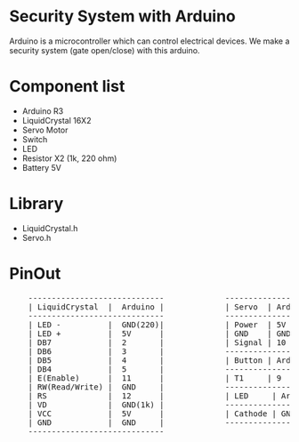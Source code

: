 # Security System with Arduino
Arduino is a microcontroller which can control electrical devices. We make a security system (gate open/close) with this arduino.
# Component list
- Arduino R3
- LiquidCrystal 16X2
- Servo Motor
- Switch
- LED
- Resistor X2 (1k, 220 ohm)
- Battery 5V
# Library 
- LiquidCrystal.h
- Servo.h
# PinOut 
<pre>
    -----------------------------             ---------------------             -------------------
    | LiquidCrystal  |  Arduino |             | Servo  | Arduino  |             | LED   |  Button |        
    -----------------------------             ---------------------             -------------------
    | LED -          |  GND(220)|             | Power  | 5V       |             | Anode |  T2     |
    | LED +          |  5V      |             | GND    | GND      |             -------------------
    | DB7            |  2       |             | Signal | 10       |
    | DB6            |  3       |             ---------------------
    | DB5            |  4       |             | Button | Arduino  | 
    | DB4            |  5       |             ---------------------
    | E(Enable)      |  11      |             | T1     | 9        |
    | RW(Read/Write) |  GND     |             ---------------------
    | RS             |  12      |             | LED     | Arduino |
    | VD             |  GND(1k) |             ---------------------
    | VCC            |  5V      |             | Cathode | GND     |
    | GND            |  GND     |             ---------------------
    -----------------------------
</pre>
